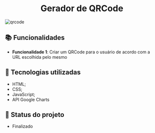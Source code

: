 
<h1 align="center">Gerador de QRCode </h1>


![qrcode](https://user-images.githubusercontent.com/96848279/205980006-dfa762f5-8806-47e7-899f-9eef99d15baf.JPG)



## :books: Funcionalidades
* <b>Funcionalidade 1</b>: Criar um QRCode para o usuário de acordo com a URL escolhida pelo mesmo

## :wrench: Tecnologias utilizadas
* HTML;
* CSS;
* JavaScript;
* API Google Charts

## :dart: Status do projeto
* Finalizado 

